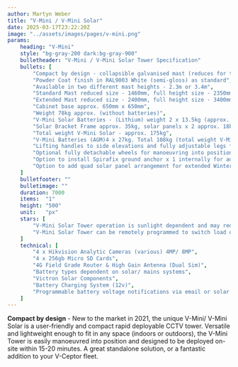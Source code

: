 ```yaml
---
author: Martyn Weber
title: "V-Mini / V-Mini Solar"
date: 2025-03-17T23:22:20Z
image: "../assets/images/pages/v-mini.png"
params:
    heading: "V-Mini"
    style: "bg-gray-200 dark:bg-gray-900"
    bulletheader: "V-Mini / V-Mini Solar Tower Specification"
    bullets: [
        "Compact by design - collapsible galvanised mast (reduces for transportation)",
        "Powder Coat finish in RAL9003 White (semi-gloss) as standard",
        "Available in two different mast heights - 2.3m or 3.4m",
        "Standard Mast reduced size - 1460mm, full height size - 2350mm",
        "Extended Mast reduced size - 2400mm, full height size - 3400mm",
        "Cabinet base approx. 650mm x 650mm",
        "Weight 78kg approx. (without batteries)",
        "V-Mini Solar Batteries - (Lithium) weight 2 x 13.5kg (approx. total 26kg)",
        "Solar Bracket Frame approx. 35kg, solar panels x 2 approx. 18kg each",
        "Total weight V-Mini Solar - approx. 175kg",
        "V-Mini Batteries (AGM)4 x 27kg. Total 108kg (total weight V-Mini approx. 257kg)",
        "Lifting handles to side elevations and fully adjustable legs for maximum levelling & stability",
        "Optional fully detachable wheels for manoeuvring into position (pair) and front stabiliser handlebar",
        "Option to install Spirafix ground anchor x 1 internally for additional hold",
        "Option to add quad solar panel arrangement for extended Winter use"
    ]
    bulletfooter: ""
    bulletimage: ""
    duration: 7000
    items:  "1"    
    height: "500"
    unit:   "px"
    stars: [
        "V-Mini Solar Tower operation is sunlight dependent and may require additional methods of power support during Winter months (quad solar panel arrangement available)",
        "V-Mini Solar Tower can be remotely programmed to switch load off in the daytime during Winter months, to increase battery charging & performance."
    ]
    technical: [
        "4 x Hikvision Analytic Cameras (various) 4MP/ 8MP",
        "4 x 256gb Micro SD Cards",
        "4G Field Grade Router & High Gain Antenna (Dual Sim)",
        "Battery types dependent on solar/ mains systems",
        "Victron Solar Components",
        "Battery Charging System (12v)",
        "Programmable battery voltage notifications via email or solar portal"
    ]
---
```

**Compact by design** - New to the market in 2021, the unique V-Mini/ V-Mini Solar is a user-friendly and compact rapid deployable CCTV tower. Versatile and lightweight enough to fit in any space (indoors or outdoors), the V-Mini Tower is easily manoeuvred into position and designed to be deployed on-site within 15-20 minutes. A great standalone solution, or a fantastic addition
to your V-Ceptor fleet.